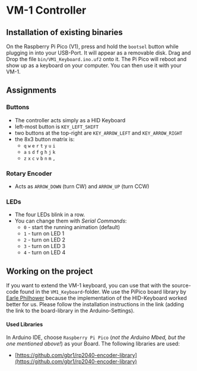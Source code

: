 # VM-1 Controller

## Installation of existing binaries

On the Raspberry Pi Pico (V1), press and hold the `bootsel` button while plugging in into your USB-Port. It will appear as a removable disk. Drag and Drop the file `bin/VM1_Keyboard.ino.uf2` onto it. The Pi Pico will reboot and show up as a keyboard on your computer. You can then use it with your VM-1.

## Assignments

### Buttons
* The controller acts simply as a HID Keyboard
* left-most button is `KEY_LEFT_SHIFT`
* two buttons at the top-right are `KEY_ARROW_LEFT` and `KEY_ARROW_RIGHT`
* the 8x3 button matrix is:
	* `q` `w` `e` `r` `t` `y` `u` `i`
	* `a` `s` `d` `f` `g` `h` `j` `k`
	* `z` `x` `c` `v` `b` `n` `m` `,`

### Rotary Encoder
* Acts as `ARROW_DOWN` (turn CW) and `ARROW_UP` (turn CCW)

### LEDs
* The four LEDs blink in a row. 
* You can change them with *Serial Commands*:
	* `0` - start the running animation (default)
	* `1` - turn on LED 1
	* `2` - turn on LED 2
	* `3` - turn on LED 3
	* `4` - turn on LED 4

	

## Working on the project

If you want to extend the VM-1 keyboard, you can use that with the source-code found in the `VM1_Keyboard`-folder. We use the PiPico board library by [Earle Philhower](https://github.com/earlephilhower/arduino-pico?tab=readme-ov-file#installation) because the implementation of the HID-Keyboard worked better for us. Please follow the installation instructions in the link (adding the link to the board-library in the Arduino-Settings). 

#### Used Libraries

In Arduino IDE, choose `Raspberry Pi Pico` (*not the Arduino Mbed, but the one mentioned above!*) as your Board. The following libraries are used:

* [https://github.com/gbr1/rp2040-encoder-library](https://github.com/gbr1/rp2040-encoder-library)
